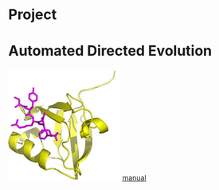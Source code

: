 # Project
# Automated Directed Evolution
![logo](pdz.jpeg)
[manual](Ex16_Amaury_Madhurya_250118.pptx)
